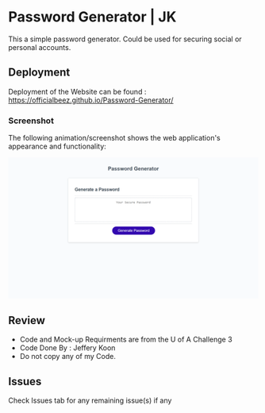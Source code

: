 # Password Generator | JK

This a simple password generator. Could be used for securing social or personal accounts.

## Deployment

Deployment of the Website can be found :
<br> https://officialbeez.github.io/Password-Generator/

### Screenshot

The following animation/screenshot shows the web application's appearance and functionality:

![Screenshot](Refrence.png)

## Review

* Code and Mock-up Requirments are from the U of A Challenge 3
* Code Done By : Jeffery Koon
* Do not copy any of my Code.

## Issues

Check Issues tab for any remaining issue(s) if any
